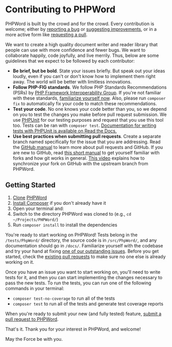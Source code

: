 # Contributing to PHPWord

PHPWord is built by the crowd and for the crowd. Every contribution is welcome; either by [reporting a bug](https://github.com/PHPOffice/PHPWord/issues/new?labels=Bug+Report&template=bug_report.md) or [suggesting improvements](https://github.com/PHPOffice/PHPWord/issues/new?labels=Change+Request&template=feature_request.md), or in a more active form like [requesting a pull](https://github.com/PHPOffice/PHPWord/pulls).

We want to create a high quality document writer and reader library that people can use with more confidence and fewer bugs. We want to collaborate happily, code joyfully, and live merrily. Thus, below are some guidelines that we expect to be followed by each contributor:

- **Be brief, but be bold**. State your issues briefly. But speak out your ideas loudly, even if you can't or don't know how to implement them right away. The world will be better with limitless innovations.
- **Follow PHP-FIG standards**. We follow PHP Standards Recommendations (PSRs) by [PHP Framework Interoperability Group](http://www.php-fig.org/). If you're not familiar with these standards, [familiarize yourself now](https://github.com/php-fig/fig-standards). Also, please run `composer fix` to automatically fix your code to match these recommendations.
- **Test your code**. No one knows your code better than you, so we depend on you to test the changes you make before pull request submission. We use [PHPUnit](https://phpunit.de/) for our testing purposes and request that you use this tool too. Tests can be ran with `composer test`. [Documentation for writing tests with PHPUnit is available on Read the Docs.](https://phpunit.readthedocs.io)
- **Use best practices when submitting pull requests**. Create a separate branch named specifically for the issue that you are addressing. Read the [GitHub manual](https://help.github.com/articles/about-pull-requests) to learn more about pull requests and GitHub. If you are new to GitHub, read [this short manual](https://help.github.com/articles/fork-a-repo) to get yourself familiar with forks and how git works in general. [This video](http://www.youtube.com/watch?v=-zvHQXnBO6c) explains how to synchronize your fork on GitHub with the upstream branch from PHPWord.

## Getting Started

1. [Clone](https://help.github.com/en/articles/cloning-a-repository) [PHPWord](https://github.com/PHPOffice/PHPWord/)
2. [Install Composer](https://getcomposer.org/download/) if you don't already have it
3. Open your terminal and:
  1. Switch to the directory PHPWord was cloned to (e.g., `cd ~/Projects/PHPWord/`)
  2. Run `composer install` to install the dependencies

You're ready to start working on PHPWord! Tests belong in the `/tests/PhpWord/` directory, the source code is in `/src/PhpWord/`, and any documentation should go in `/docs/`. Familiarize yourself with the codebase and try your hand at fixing [one of our outstanding issues](https://github.com/PHPOffice/PHPWord/issues). Before you get started, check the [existing pull requests](https://github.com/PHPOffice/PHPWord/pulls) to make sure no one else is already working on it.

Once you have an issue you want to start working on, you'll need to write tests for it, and then you can start implementing the changes necessary to pass the new tests. To run the tests, you can run one of the following commands in your terminal:

- `composer test-no-coverage` to run all of the tests
- `composer test` to run all of the tests and generate test coverage reports

When you're ready to submit your new (and fully tested) feature, [submit a pull request to PHPWord](https://github.com/PHPOffice/PHPWord/issues/new).

That's it. Thank you for your interest in PHPWord, and welcome!

May the Force be with you.
